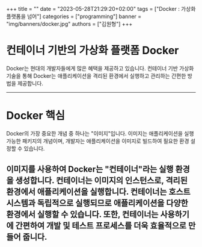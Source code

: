 +++
title = ""
date = "2023-05-28T21:29:20+02:00"
tags = ["Docker : 가상화 플랫폼을 넘어"]
categories = ["programming"]
banner = "img/banners/docker.jpg"
authors = ["김원형"]
+++

# 컨테이너 기반의 가상화 플랫폼 Docker

Docker는 현대의 개발자들에게 많은 혜택을 제공하고 있습니다. 
컨테이너 기반 가상화 기술을 통해 Docker는 애플리케이션을 격리된 환경에서 실행하고 관리하는 간편한 방법을 제공합니다.

---
# Docker 핵심
Docker의 가장 중요한 개념 중 하나는 "이미지"입니다. 
이미지는 애플리케이션을 실행 가능한 패키지의 개념이며, 개발자는 애플리케이션을 이미지로 빌드하여 필요한 환경 설정할 수 있습니다.

이미지를 사용하여 Docker는 "컨테이너"라는 실행 환경을 생성합니다. 
컨테이너는 이미지의 인스턴스로, 격리된 환경에서 애플리케이션을 실행합니다.
컨테이너는 호스트 시스템과 독립적으로 실행되므로 애플리케이션을 다양한 환경에서 실행할 수 있습니다. 또한, 컨테이너는 사용하기에 간편하여 개발 및 테스트 프로세스를 더욱 효율적으로 만들어 줍니다.
---